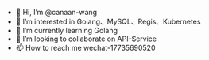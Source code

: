 - 👋 Hi, I’m @canaan-wang
- 👀 I’m interested in Golang、MySQL、Regis、Kubernetes
- 🌱 I’m currently learning Golang
- 💞️ I’m looking to collaborate on API-Service
- 📫 How to reach me wechat-17735690520

<!---
canaan-wang/canaan-wang is a ✨ special ✨ repository because its `README.md` (this file) appears on your GitHub profile.
You can click the Preview link to take a look at your changes.
--->
